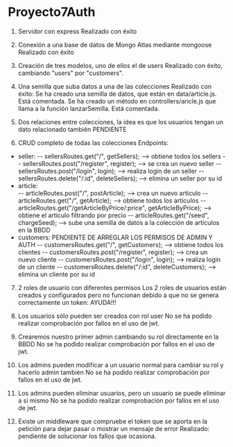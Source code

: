 # Proyecto7Auth

1. Servidor con express
Realizado con éxito

2. Conexión a una base de datos de Mongo Atlas mediante mongoose
Realizado con éxito

3. Creación de tres modelos, uno de ellos el de users
Realizado con éxito, cambiando "users" por "customers".

4. Una semilla que suba datos a una de las colecciones
Realizado con éxito: 
Se ha creado una semilla de datos, que están en data/article.js. Está comentada.
Se ha creado un método en controllers/aricle.js que llama a la función lanzarSemilla. Está comentada.

5. Dos relaciones entre colecciones, la idea es que los usuarios tengan un dato relacionado también
PENDIENTE

6. CRUD completo de todas las colecciones
Endpoints: 
- seller: 
  -- sellersRoutes.get("/", getSellers);  --> obtiene todos los sellers
  -- sellersRoutes.post("/register", register);  --> se crea un nuevo seller
  -- sellersRoutes.post("/login", login);  --> realiza login de un seller
  -- sellersRoutes.delete("/:id", deleteSellers);  --> elimina un seller por su id
- article:  
  -- articleRoutes.post("/", postArticle);  --> crea un nuevo artículo
  -- articleRoutes.get("/", getArticle);  --> obtiene todos los artículos
  -- articleRoutes.get("/getArticleByPrice/:price", getArticleByPrice);  --> obtiene el artículo filtrando por precio
  -- articleRoutes.get("/seed", chargeSeed);  --> sube una semilla de datos a la colección de artículos en la BBDD
- customers: PENDIENTE DE ARREGLAR LOS PERMISOS DE ADMIN Y AUTH
  -- customersRoutes.get("/", getCustomers);  --> obtiene todos los clientes
  -- customersRoutes.post("/register", register);  --> crea un nuevo cliente
  -- customersRoutes.post("/login", login);  --> realiza login de un cliente
  -- customersRoutes.delete("/:id", deleteCustomers);  --> elimina un cliente por su id

7. 2 roles de usuario con diferentes permisos
Los 2 roles de usuarios están creados y configurados pero no funcionan debido a que no se genera correctamente un token: AYUDA!!!

8. Los usuarios sólo pueden ser creados con rol user
No se ha podido realizar comprobación por fallos en el uso de jwt.

9. Crearemos nuestro primer admin cambiando su rol directamente en la BBDD
No se ha podido realizar comprobación por fallos en el uso de jwt.

10. Los admins pueden modificar a un usuario normal para cambiar su rol y hacerlo admin también
No se ha podido realizar comprobación por fallos en el uso de jwt.

11. Los admins pueden eliminar usuarios, pero un usuario se puede eliminar a si mismo
No se ha podido realizar comprobación por fallos en el uso de jwt.

12. Existe un middleware que compruebe el token que se aporta en la petición para dejar pasar o mostrar un mensaje de error
Realizado: pendiente de solucionar los fallos que ocasiona.
